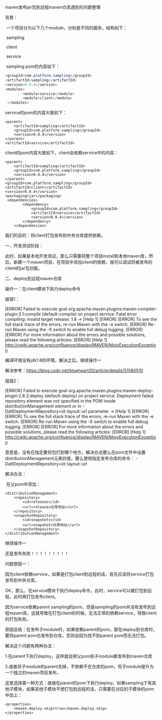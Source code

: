maven发布jar包到远程maven仓库遇到的问题整理

背景：

​	一个项目分为以下几个module，分别是不同的服务，结构如下：

​	sampling

​		client

​		service

​	sampling pom的内容如下：

```java
<groupId>com.platform.sampling</groupId>
<artifactId>sampling</artifactId>
<version>0.0.4</version>
<modules>
        <module>service</module>
        <module>client</module>
 </modules>
```

service的pom的内容大致如下：

```
<parent>
    <artifactId>sampling</artifactId>
    <groupId>com.platform.sampling</groupId>
    <version>0.0.4</version>
</parent>
<artifactId>service</artifactId>
```

client的pom内容大致如下，client会依赖service中的内容：

```
<parent>
    <artifactId>sampling</artifactId>
    <groupId>com.platform.sampling</groupId>
    <version>0.0.4</version>
</parent>
<groupId>com.platform.sampling</groupId>
<artifactId>client</artifactId>
<version>0.0.4</version>
<packaging>jar</packaging>
 <dependencies>
        <dependency>
            <groupId>com.platform.sampling</groupId>
            <artifactId>service</artifactId>
            <version>0.0.4</version>
        </dependency>
    </dependencies>
```

我们的目的：将client打包发布到中央仓库提供依赖。

一、开发测试阶段：

​	此时，如果是本地开发测试，那么只需要将整个项目install到本地maven库，然后，新建一个maven项目，在项目中添加client的依赖，就可以调试将被发布的client的jar包功能。

二、deploy到远程maven仓库

操作一：在client模块下执行deploy命令

报错1：

[ERROR] Failed to execute goal org.apache.maven.plugins:maven-compiler-plugin:3.1:compile (default-compile) on project service: Fatal error compiling: invalid target release: 1.8 -> [Help 1]
[ERROR] 
[ERROR] To see the full stack trace of the errors, re-run Maven with the -e switch.
[ERROR] Re-run Maven using the -X switch to enable full debug logging.
[ERROR] 
[ERROR] For more information about the errors and possible solutions, please read the following articles:
[ERROR] [Help 1] http://cwiki.apache.org/confluence/display/MAVEN/MojoExecutionException

编译环境没有jdk1.8的环境，解决之后，继续操作一

解决参考：<https://blog.csdn.net/blueheart20/article/details/51580510>

报错2：

​[ERROR] Failed to execute goal org.apache.maven.plugins:maven-deploy-plugin:2.8.2:deploy (default-deploy) on project service: Deployment failed: repository element was not specified in the POM inside distributionManagement element or in -DaltDeploymentRepository=id::layout::url parameter -> [Help 1]
[ERROR] 
[ERROR] To see the full stack trace of the errors, re-run Maven with the -e switch.
[ERROR] Re-run Maven using the -X switch to enable full debug logging.
[ERROR] 
[ERROR] For more information about the errors and possible solutions, please read the following articles:
[ERROR] [Help 1] http://cwiki.apache.org/confluence/display/MAVEN/MojoExecutionException	

意思是，没有在指定要将包打到哪个地方，解决办法要么在pom文件中设置distributionManagement元素的值，要么使用指定发布仓库的命令： -DaltDeploymentRepository=id::layout::url

解决办法：

​	在父pom中添加：

```
<distributionManagement>
    <repository>
        <id>releases</id>
        <url>releases仓库地址</url>
    </repository>
    <snapshotRepository>
        <id>snapshots</id>
        <url>snapshots仓库地址</url>
    </snapshotRepository>
</distributionManagement>
```

继续操作一

还是发布失败！！！！！！！！！

问题原因一：

​	因为client依赖service，如果是打包client到远程的话，首先应该将service打包发布到中央仓库。

OK，那么，在service模块下执行deploy命令，此时，service可以被打包到远程，此时再打包发布client。

因为service依赖parent sampling的pom，但是sampling的pom并没有发布到远程maven库。这就导致在打包client的时候，无法正常的依赖service，导致client的打包失败。

原因总结：在发布子module时，如果依赖parent的pom，那在deploy到仓库时，要将parent pom也发布到仓库，否则会因为找不到parent pom而无法打包。

解决这个问题有两种办法：

1.在parent下执行deploy，这样就会把父pom和子module都发布到maven仓库

2.或者将子module的parent去掉，不依赖不在仓库的pom，将子module提升为一个独立的maven项目发布。

这里选择第一种方式：直接在parent的pom下执行deploy。如果sampling下有其他子模块，如果其他子模块不想打包到远程的话，只需要在对应的子模块的pom中加上：	

```
<properties>
    <maven.deploy.skip>true</maven.deploy.skip>
</properties>
```

​	

​	